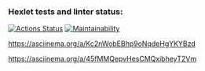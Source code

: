 ### Hexlet tests and linter status:
[![Actions Status](https://github.com/Anna9705/java-project-61/workflows/hexlet-check/badge.svg)](https://github.com/Anna9705/java-project-61/actions)
[![Maintainability](https://api.codeclimate.com/v1/badges/31b83d70a7e8ff8cfca7/maintainability)](https://codeclimate.com/github/Anna9705/java-project-61/maintainability)

https://asciinema.org/a/Kc2nWobEBhp9oNqdeHgYKYBzd

https://asciinema.org/a/45fMMQepvHesCMQxibheyT2Vm
